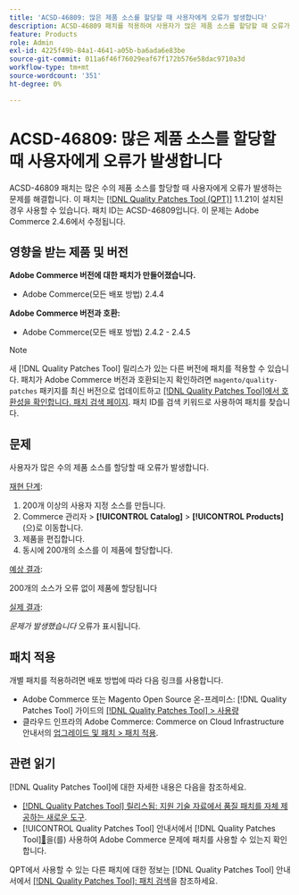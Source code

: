 ```yaml
---
title: 'ACSD-46809: 많은 제품 소스를 할당할 때 사용자에게 오류가 발생합니다'
description: ACSD-46809 패치를 적용하여 사용자가 많은 제품 소스를 할당할 때 오류가 발생하는 Adobe Commerce 문제를 해결합니다.
feature: Products
role: Admin
exl-id: 4225f49b-84a1-4641-a05b-ba6ada6e83be
source-git-commit: 011a6f46f76029eaf67f172b576e58dac9710a3d
workflow-type: tm+mt
source-wordcount: '351'
ht-degree: 0%

---
```


# ACSD-46809: 많은 제품 소스를 할당할 때 사용자에게 오류가 발생합니다

ACSD-46809 패치는 많은 수의 제품 소스를 할당할 때 사용자에게 오류가 발생하는 문제를 해결합니다. 이 패치는 [[!DNL Quality Patches Tool (QPT)]](https://experienceleague.adobe.com/ko/docs/commerce-operations/tools/quality-patches-tool/quality-patches-tool-to-self-serve-quality-patches) 1.1.21이 설치된 경우 사용할 수 있습니다. 패치 ID는 ACSD-46809입니다. 이 문제는 Adobe Commerce 2.4.6에서 수정됩니다.

## 영향을 받는 제품 및 버전

**Adobe Commerce 버전에 대한 패치가 만들어졌습니다.**

* Adobe Commerce(모든 배포 방법) 2.4.4

**Adobe Commerce 버전과 호환:**

* Adobe Commerce(모든 배포 방법) 2.4.2 - 2.4.5

>[!NOTE]
>
>새 [!DNL Quality Patches Tool] 릴리스가 있는 다른 버전에 패치를 적용할 수 있습니다. 패치가 Adobe Commerce 버전과 호환되는지 확인하려면 `magento/quality-patches` 패키지를 최신 버전으로 업데이트하고 [[!DNL Quality Patches Tool]에서 호환성을 확인합니다. 패치 검색 페이지](https://experienceleague.adobe.com/tools/commerce-quality-patches/index.html?lang=ko). 패치 ID를 검색 키워드로 사용하여 패치를 찾습니다.

## 문제

사용자가 많은 수의 제품 소스를 할당할 때 오류가 발생합니다.

<u>재현 단계</u>:

1. 200개 이상의 사용자 지정 소스를 만듭니다.
1. Commerce 관리자 > **[!UICONTROL Catalog]** > **[!UICONTROL Products]**(으)로 이동합니다.
1. 제품을 편집합니다.
1. 동시에 200개의 소스를 이 제품에 할당합니다.

<u>예상 결과</u>:

200개의 소스가 오류 없이 제품에 할당됩니다

<u>실제 결과</u>:

*문제가 발생했습니다* 오류가 표시됩니다.

## 패치 적용

개별 패치를 적용하려면 배포 방법에 따라 다음 링크를 사용합니다.

* Adobe Commerce 또는 Magento Open Source 온-프레미스: [!DNL Quality Patches Tool] 가이드의 [[!DNL Quality Patches Tool] > 사용량](/help/tools/quality-patches-tool/usage.md)
* 클라우드 인프라의 Adobe Commerce: Commerce on Cloud Infrastructure 안내서의 [업그레이드 및 패치 > 패치 적용](https://experienceleague.adobe.com/docs/commerce-cloud-service/user-guide/develop/upgrade/apply-patches.html?lang=ko).

## 관련 읽기

[!DNL Quality Patches Tool]에 대한 자세한 내용은 다음을 참조하세요.

* [[!DNL Quality Patches Tool] 릴리스됨: 지원 기술 자료에서 품질 패치를 자체 제공하는 새로운 도구](https://experienceleague.adobe.com/ko/docs/commerce-operations/tools/quality-patches-tool/quality-patches-tool-to-self-serve-quality-patches).
* [!UICONTROL Quality Patches Tool] 안내서에서  [!DNL Quality Patches Tool][&#128279;](/help/tools/quality-patches-tool/patches-available-in-qpt/check-patch-for-magento-issue-with-magento-quality-patches.md)을(를) 사용하여 Adobe Commerce 문제에 패치를 사용할 수 있는지 확인합니다.


QPT에서 사용할 수 있는 다른 패치에 대한 정보는 [!DNL Quality Patches Tool] 안내서에서 [[!DNL Quality Patches Tool]: 패치 검색](https://experienceleague.adobe.com/tools/commerce-quality-patches/index.html?lang=ko)을 참조하세요.
